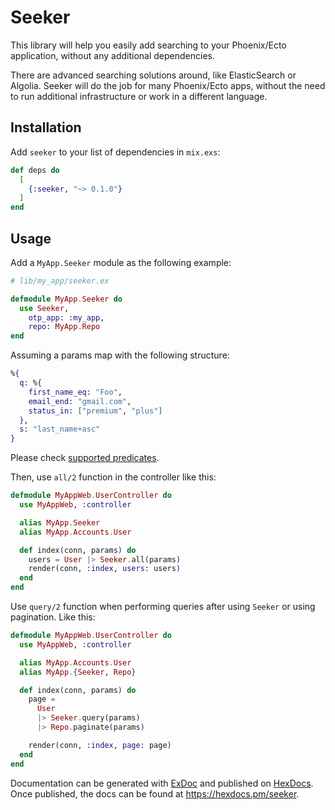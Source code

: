 # Seeker

This library will help you easily add searching to your Phoenix/Ecto
application, without any additional dependencies.

There are advanced searching solutions around, like ElasticSearch or Algolia.
Seeker will do the job for many Phoenix/Ecto apps, without the need to run
additional infrastructure or work in a different language.

## Installation

Add `seeker` to your list of dependencies in `mix.exs`:

```elixir
def deps do
  [
    {:seeker, "~> 0.1.0"}
  ]
end
```

## Usage

Add a `MyApp.Seeker` module as the following example:

```elixir
# lib/my_app/seeker.ex

defmodule MyApp.Seeker do
  use Seeker,
    otp_app: :my_app,
    repo: MyApp.Repo
end
```

Assuming a params map with the following structure:

```elixir
%{
  q: %{
    first_name_eq: "Foo",
    email_end: "gmail.com",
    status_in: ["premium", "plus"]
  },
  s: "last_name+asc"
}
```

Please check [supported predicates](https://github.com/amco/seeker-ex/blob/main/lib/seeker/query.ex#L8).

Then, use `all/2` function in the controller like this:

```elixir
defmodule MyAppWeb.UserController do
  use MyAppWeb, :controller

  alias MyApp.Seeker
  alias MyApp.Accounts.User

  def index(conn, params) do
    users = User |> Seeker.all(params)
    render(conn, :index, users: users)
  end
end
```

Use `query/2` function when performing queries after using `Seeker` or
using pagination. Like this:

```elixir
defmodule MyAppWeb.UserController do
  use MyAppWeb, :controller

  alias MyApp.Accounts.User
  alias MyApp.{Seeker, Repo}

  def index(conn, params) do
    page =
      User
      |> Seeker.query(params)
      |> Repo.paginate(params)

    render(conn, :index, page: page)
  end
end
```

Documentation can be generated with [ExDoc](https://github.com/elixir-lang/ex_doc)
and published on [HexDocs](https://hexdocs.pm). Once published, the docs can
be found at <https://hexdocs.pm/seeker>.

